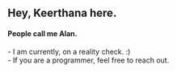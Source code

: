 <h2>Hey, Keerthana here.</h2> 
<h4>People call me Alan.</h4>
<p>- I am currently, on a reality check. :)<br>- If you are a programmer, feel free to reach out.</p>
<!---    
keerthana5958v/keerthana5958v is a ✨ special ✨ repository because its `README.md` (this file) appears on your GitHub profile.
You can click the Preview link to take a look at your changes.
--->
  
